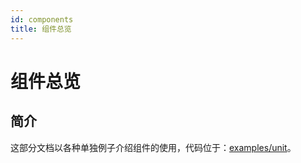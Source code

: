 ```yaml
---
id: components
title: 组件总览
---
```


# 组件总览

<!-- TODO：这里一般放所有组件的图片和简介之类的，比如 https://ant.design/components/overview-cn/ -->

## 简介

这部分文档以各种单独例子介绍组件的使用，代码位于：[examples/unit](https://github.com/qber-soft/Ave-Nodejs/tree/main/Code/Avernakis%20Nodejs/Test-Nodejs/examples/unit)。
